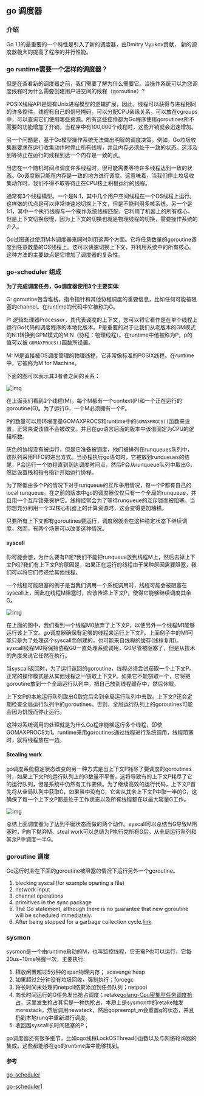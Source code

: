 ## go 调度器

### 介绍

Go 1.1的最重要的一个特性是引入了新的调度器，由Dmitry Vyukov贡献， 新的调度器极大的提高了程序的并行性能。

### go runtime需要一个怎样的调度器？

但是在查看新的调度器之前，我们需要了解为什么需要它。当操作系统可以为您调度线程时为什么需要创建用户进空间的线程（goroutine）?

POSIX线程API是现有Unix进程模型的逻辑扩展，因此，线程可以获得与进程相同的许多控件。线程有自己的信号掩码，可以分配CPU亲缘关系，可以放在cgroups中，可以查询它们使用哪些资源。所有这些控件都为Go程序使用goroutines所不需要的功能增加了开销，当程序中有100,000个线程时，这些开销就会迅速增加。

另一个问题是，基于Go模型操作系统无法做出明智的调度决策。例如，Go垃圾收集器要求在运行收集动作时停止所有线程，并且内存必须处于一致的状态。这涉及到等待正在运行的线程到达一个内存是一致的点。

当您在一个随机时间点调度许多线程时，很可能需要等待许多线程达到一致的状态。Go调度器只能在内存是一致的地方进行调度。这意味着，当我们停止垃圾收集动作时，我们不得不取等待正在CPU核上积极运行的线程。

通常有3个线程模型。一个是N:1，其中几个用户空间线程在一个OS线程上运行。这样做的优点是可以非常快速地切换上下文，但是不能利用多核系统。另一个是1:1，其中一个执行线程与一个操作系统线程匹配，它利用了机器上的所有核心，但是上下文切换很慢，因为上下文的切换也就是物理线程的切换，需要操作系统的介入。

Go试图通过使用M:N调度器来同时利用这两个方面。它将任意数量的goroutine调度到任意数量的OS线程上。您可以快速切换上下文，并利用系统中的所有核心。这种方法的主要缺点是它增加了调度器的复杂性。

### go-scheduler 组成

**为了完成调度任务，Go调度器使用3个主要实体**:

G: goroutine包含堆栈，指令指针和其他协程调度的重要信息，比如任何可能被阻塞的channel。在runtime的代码中它被称为G。

P: 逻辑处理器Processor，其代表调度的上下文，您可以将它看作是在单个线程上运行Go代码的调度程序的本地化版本。P是重要的对于让我们从老版本的GM模式的N:1转换到GPM模式的M:N（协程：物理线程）。在runtime中他被称为P，p的值可以被 `GOMAXPROCS()`函数所设置。

M: M是直接被OS调度管理的物理线程，它非常像标准的POSIX线程。在runtime中，它被称为M for Machine。

下面的图可以表示其3者者之间的关系：

![img](https://morsmachine.dk/in-motion.jpg)

在上面我们看到2个线程(M)，每个M都有一个context(P)和一个正在运行的goroutine(G)。为了运行G，一个M必须拥有一个P。

P的数量可以用环境变量GOMAXPROCS和runtime中的`GOMAXPROCS()`函数来设置，正常来说该值不会被改变。并且在go语言后面的版本中该值固定为CPU的逻辑核数。

灰色的协程没有被运行，但是它准备被调度，他们被排列在runqueues队列中， 该队列采用FIFO的进出方式。当协程执行go语句时，它被放到runqueues的结尾，P会运行一个协程直到到达调度时间点，然后P会从runqueue队列中取出G，然后设置栈和指令指针开始运行协程。

为了降低由多个P的情况下对于runqueue的互斥争用情况，每一个P都有自己的local runqueue。在之前的版本中go的调度器仅仅只有一个全局的runqueue，并且用一个互斥锁来保护它。线程经常会为了等待runqueue的互斥锁而被阻塞。当你想充分利用一个32核心机器上的计算资源时，这会变得更加糟糕。

只要所有上下文都有goroutines要运行，调度器就会在这种稳定状态下继续调度。然而，有两个场景可以改变这种情况。

#### syscall

你可能会想，为什么要有P呢?我们不能把runqueue放到线程M上，然后去掉上下文P吗?我们有上下文P的原因是，如果正在运行的线程由于某种原因需要阻塞，我们可以将它们传递给其他线程。

一个线程可能阻塞的例子是当我们调用一个系统调用时，线程可能会被阻塞在syscall上，因此在线程M阻塞时，应该传递上下文P，使得它能够继续调度其余G。

![img](https://morsmachine.dk/syscall.jpg)

在上面的图中，我们看到一个线程M0放弃了上下文P，以便另外一个线程M1能够运行该上下文。go调度器确保有足够的线程来运行上下文P。上面例子中的M1可能只是为了处理这个syscall而创建的，也可能来自线程的缓存(线程复用)。syscall线程M0将保持协程G0一直处理系统调用，G0尽管被阻塞了，但是从技术的角度来说它任然在执行。

当syscall返回时，为了运行返回的goroutine，线程必须尝试获取一个上下文P。正常的操作模式是从其他线程之一窃取上下文P。如果它不能窃取一个，它将把goroutine放到一个全局运行队列中，把自己放到线程缓存中，然后休眠。

上下文P的本地运行队列取出G取完后会到全局运行队列中去取。上下文P还会定期检查全局运行队列中的goroutines。否则，全局运行队列上的goroutines可能会因为饥饿而停止运行。

这种对系统调用的处理就是为什么Go程序能够运行多个线程，即使GOMAXPROCS为1。runtime来用goroutines通过线程进行系统调用，线程阻塞时，就将线程放在一边。

#### Stealing work

go调度系统稳定状态改变的另一种方式是当上下文P耗尽了要调度的goroutines时，如果上下文P的运行队列上的G数量不平衡，这将导致有的上下文P耗尽了它的运行队列，但是系统中仍然有工作要做。为了继续高效的运行代码，上下文P首先将从全局队列中获取G，如果当中没有G，它会从其余上下文P中取一半的G，这确保了每一个上下文P都是处于工作状态以及所有线程都在以最大容量G工作。

![img](https://morsmachine.dk/steal.jpg)

总结上面调度器为了达到平衡状态而做的两个动作。syscall可以总结当G导致M阻塞时，P向下抛弃M。steal work可以总结为P执行完所有G后，从全局运行队列和其余P中调度一半G。

### goroutine 调度

Go运行时会在下面的goroutine被阻塞的情况下运行另外一个goroutine。

1. blocking syscall(for example opening a file)
2. network input
3. channel operations
4. primitives in the sync package
5. The Go statement, although there is no guarantee that new goroutine will be scheduled immediately.
6. After being stopped for a garbage collection cycle.[link](https://codeburst.io/why-goroutines-are-not-lightweight-threads-7c460c1f155f)

### sysmon

sysmon是一个由runtime启动的M，也叫监控线程，它无需P也可以运行，它每20us~10ms唤醒一次，主要执行:

1. 释放闲置超过5分钟的span物理内存； scavenge heap
2. 如果超过2分钟没有垃圾回收，强制执行；forcegc
3. 将长时间未处理的netpoll结果添加到任务队列；netpool
4. 向长时间运行的G任务发出抢占调度；retake[golang-Cpu密集型任务调度抢占](http://xiaorui.cc/2018/06/04/golang%e5%af%86%e9%9b%86%e5%9c%ba%e6%99%af%e4%b8%8b%e5%8d%8f%e7%a8%8b%e8%b0%83%e5%ba%a6%e9%a5%a5%e9%a5%bf%e9%97%ae%e9%a2%98/)。这里发生抢占其实是一种伪抢占，本质上是sysmon中的retake触发morestack，然后调用newstack，然后gopreempt_m会重置g的状态，并且扔到本地runq中重新进行调度。
5. 收回因syscall长时间阻塞的P；

go调度器还有很多细节，比如cgo线程LockOSThread()函数以及与网络轮询器的集成。这些都能够在go的runtime库中能够找到。

#### 参考

[go-scheduler](https://morsmachine.dk/go-scheduler)

[go-scheduler1](https://wudaijun.com/2018/01/go-scheduler/)

